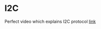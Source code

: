 # I2C

Perfect video which explains I2C protocol [link](https://www.youtube.com/watch?v=CAvawEcxoPU)